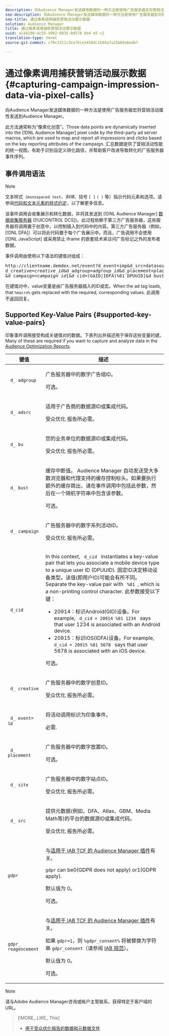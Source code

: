 ```yaml
---
description: 向Audience Manager发送媒体数据的一种方法是使用广告服务器宏将营销活动属性发送到Audience Manager。
seo-description: 向Audience Manager发送媒体数据的一种方法是使用广告服务器宏将营销活动属性发送到Audience Manager。
seo-title: 通过像素调用捕获营销活动展示数据
solution: Audience Manager
title: 通过像素调用捕获营销活动展示数据
uuid: ac44100-4c55-4992-8835-0d578 bb4 e5 c2
translation-type: tm+mt
source-git-commit: c79c2311c3ea76ce2450dc1b84a7a22b60a6edb7

---
```



# 通过像素调用捕获营销活动展示数据{#capturing-campaign-impression-data-via-pixel-calls}

向Audience Manager发送媒体数据的一种方法是使用广告服务器宏将营销活动属性发送到Audience Manager。

此方法通常称为“像素化创意”。Those data points are dynamically inserted into the [!DNL Audience Manager] pixel code by the third-party ad server macros, which are used to map and report all impressions and clicks based on the key reporting attributes of the campaign. 汇总数据提供了营销活动性能的统一视图，有助于识别自定义转化路径，并帮助客户改进导致转化的广告服务器事件序列。

## 事件调用语法

>[!NOTE]
>
>文本样式（`monospaced text`、*斜体*、括号 `[ ]` `( )` 等）指示代码元素和选项。请参阅[代码和文本元素的样式约定](../../reference/code-style-elements.md)，以了解更多信息。

该事件调用会收集展示和转化数据，并将其发送到 [!DNL Audience Manager] [数据收集服务器](/help/using/reference/system-components/components-data-collection.md) ([!UICONTROL DCS])。此过程依赖于第三方广告服务器，这些服务器将调用置于创意中，以控制插入到代码中的内容。第三方广告服务器（例如，[!DNL DFA]）可以将此代码置于每个广告展示中。而且，广告调用不会使用 [!DNL JavaScript] 或采用禁止 iframe 的嵌套技术来访问广告标记之外的发布者数据。

事件调用由使用以下语法的键值对组成：

<pre>
http://clientname.demdex.net/event?d_event=imp&amp;d_src=datasource_id&amp;d_site=siteID&amp;
d_creative=<i>creative_id</i>&amp;d_adgroup=<i>adgroup_id</i>&amp;d_placement=<i>placement_id</i>
&amp;d_campaign=<i>campaign_id</i>[&amp;d_cid=(GAID|IDFA)%01 DPUUID]&amp;d_bust=cache buster value
</pre>

在键值对中，value变量是由广告服务器插入的ID或宏。When the ad tag loads, that `%macro%` gets replaced with the required, corresponding values. 此调用不返回回复。

## Supported Key-Value Pairs {#supported-key-value-pairs}

印象事件调用接受构成关键值对的数据。下表列出并描述用于保存这些变量的键。Many of these are required if you want to capture and analyze data in the [Audience Optimization Reports](../../reporting/audience-optimization-reports/audience-optimization-reports.md).

<table id="table_F068C4D49F7D4775924D3CA712BF15BA"> 
 <thead> 
  <tr> 
   <th colname="col1" class="entry"> 键值 </th> 
   <th colname="col2" class="entry"> 描述 </th> 
  </tr> 
 </thead>
 <tbody> 
  <tr> 
   <td colname="col1"> <code> d_ adgroup </code> </td> 
   <td colname="col2"> <p>广告服务器中的数字广告组ID。 </p> <p>可选。 </p> </td> 
  </tr> 
  <tr> 
   <td colname="col1"> <code> d_ adsrc </code> </td> 
   <td colname="col2"> <p>适用于广告商的数据源ID或集成代码。 </p> <p><span class="wintitle"> 受众优化 </span> 报告所必需。 </p> </td> 
  </tr> 
  <tr> 
   <td colname="col1"> <code> d_ bu </code> </td> 
   <td colname="col2"> <p>您的业务单位的数据源ID或集成代码。 </p> <p><span class="wintitle"> 受众优化 </span> 报告所必需。 </p> </td> 
  </tr> 
  <tr> 
   <td colname="col1"> <p> <code> d_ bust </code> </p> </td> 
   <td colname="col2"> <p>缓存中断值。<span class="keyword"> Audience Manager </span> 自动发送受大多数浏览器和代理支持的缓存控制标头。如果要执行额外的缓存跳出，请在事件调用中包括此参数，然后在一个随机字符串中包含该参数。 </p> <p> 可选。 </p> </td> 
  </tr> 
  <tr> 
   <td colname="col1"> <code> d_ campaign </code> </td> 
   <td colname="col2"> <p>广告服务器中的数字系列活动ID。 </p> <p><span class="wintitle"> 受众优化 </span> 报告所必需。 </p> </td> 
  </tr> 
  <tr> 
   <td colname="col1"> <code> d_cid </code> </td> 
   <td colname="col2"> <p>In this context, <code> d_cid </code> instantiates a key-value pair that lets you associate a mobile device type to a unique user ID (DPUUID). 固定ID决定移动设备类型。该值(即用户ID)可能会有所不同。Separate the key-value pair with <code> %01 </code>, which is a non-printing control character. 此参数接受以下键： </p> 
    <ul id="ul_4D5D696D10B34615867AF3B64A938878"> 
     <li id="li_A4BD4B0C8C9443BF99075CDFACC013F6">20914：标识Android(GID)设备。For example, <code> d_cid = 20914 %01 1234 </code> says that user 1234 is associated with an Android device. </li> 
     <li id="li_F83D7B3EC4D24D0187BFE639E2812B36">20915：标识iOS(IDFA)设备。For example, <code> d_cid = 20915 %01 5678 </code> says that user 5678 is associated with an iOS device. </li> 
    </ul> <p>可选。 </p> </td> 
  </tr> 
  <tr> 
   <td colname="col1"> <code> d_ creative </code> </td> 
   <td colname="col2"> <p>广告服务器中的数字创意ID。 </p> <p><span class="wintitle"> 受众优化 </span> 报告所必需。 </p> </td> 
  </tr> 
  <tr> 
   <td colname="col1"> <code> d_ event= ip </code> </td> 
   <td colname="col2"> <p>将活动调用标识为印象事件。 </p> <p>必需. </p> </td> 
  </tr> 
  <tr> 
   <td colname="col1"> <code> d_ placement </code> </td> 
   <td colname="col2"> <p>广告服务器中的数字放置ID。 </p> <p> 可选。 </p> </td> 
  </tr> 
  <tr> 
   <td colname="col1"> <code> d_ site </code> </td> 
   <td colname="col2"> <p>广告服务器中的数字站点ID。 </p> <p><span class="wintitle"> 受众优化 </span> 报告所必需。 </p> </td> 
  </tr> 
  <tr> 
   <td colname="col1"> <code> d_ src </code> </td> 
   <td colname="col2"> <p>提供元数据(例如，DFA、Atlas、GBM、Media Math等)的平台的数据源ID或集成代码。 </p> <p><span class="wintitle"> 受众优化 </span> 报告所必需。 </p> </td> 
  </tr> 
   <tr> 
   <td colname="col1"> <code><i>gdpr</i></code>  </td> 
   <td colname="col2"> <p>与<a href="../../overview/aam-gdpr/aam-iab-plugin.md">适用于 IAB TCF 的 Audience Manager 插件</a>有关。</p> <p><code>gdpr</code> can be0(GDPR does not apply) or1(GDPR apply).</p> <p>默认值为 0。</p><p>可选。</p> </td> 
  </tr>
   <tr> 
   <td colname="col1"> <code>gdpr_ reagencement</code> </td> 
   <td colname="col2"> <p>与<a href="../../overview/aam-gdpr/aam-iab-plugin.md">适用于 IAB TCF 的 Audience Manager 插件</a>有关。</p><p> 如果 <code>gdpr=1</code>，则 <code>%gdpr_consent%</code> 将被替换为字符串 <code>gdpr_consent</code>（请参阅 <a href="https://github.com/InteractiveAdvertisingBureau/GDPR-Transparency-and-Consent-Framework/blob/master/URL-based%20Consent%20Passing_%20Framework%20Guidance.md#specifications" format="http" scope="external">IAB 规范</a>）。</p> <p>默认值为 0。</p><p>可选。</p> </td> 
  </tr> 
 </tbody> 
</table>

>[!NOTE]
>
>请与Adobe Audience Manager咨询或帐户主管联系，获得特定于客户域的URL。

>[!MORE_ LIKE_ This]
>
>* [用于受众优化报告的数据和元数据文件](../../reporting/audience-optimization-reports/metadata-files-intro/metadata-files-intro.md)

